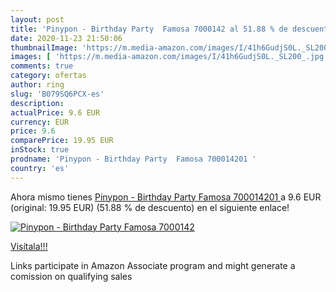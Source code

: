 ```yaml
---
layout: post
title: 'Pinypon - Birthday Party  Famosa 7000142 al 51.88 % de descuento'
date: 2020-11-23 21:50:06
thumbnailImage: 'https://m.media-amazon.com/images/I/41h6GudjS0L._SL200_.jpg'
images: [ 'https://m.media-amazon.com/images/I/41h6GudjS0L._SL200_.jpg' ]
comments: true
category: ofertas
author: ring
slug: 'B079SQ6PCX-es'
description:
actualPrice: 9.6 EUR
currency: EUR
price: 9.6
comparePrice: 19.95 EUR
inStock: true
prodname: 'Pinypon - Birthday Party  Famosa 700014201 '
country: 'es'
---
```


Ahora mismo tienes [Pinypon - Birthday Party  Famosa 700014201 ](https://www.amazon.es/dp/B079SQ6PCX/?tag=tolees-21) a 9.6 EUR (original: 19.95 EUR) (51.88 %  de descuento) en el siguiente enlace!

[![Pinypon - Birthday Party  Famosa 7000142](https://m.media-amazon.com/images/I/41h6GudjS0L._SL200_.jpg)](https://www.amazon.es/dp/B079SQ6PCX/?tag=tolees-21)

[Visítala!!!](https://www.amazon.es/dp/B079SQ6PCX/?tag=tolees-21)

Links participate in Amazon Associate program and might generate a comission on qualifying sales
